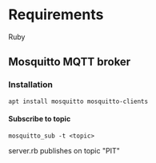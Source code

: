 # Requirements

Ruby

## Mosquitto MQTT broker

### Installation
`apt install mosquitto mosquitto-clients`

#### Subscribe to topic

`mosquitto_sub -t <topic>`

server.rb publishes on topic "PIT"
